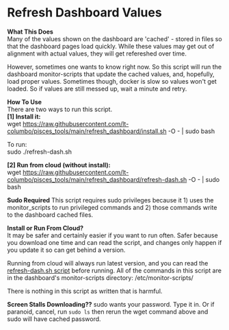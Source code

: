 # Refresh Dashboard Values

**What This Does**  
Many of the values shown on the dashboard are 'cached' - stored in files so that the dashboard pages load quickly. While these values may get out of alignment with actual values, they will get refereshed over time.

However, sometimes one wants to know right now. So this script will run the dashboard monitor-scripts that update the cached values, and, hopefully, load proper values. Sometimes though, docker is slow so values won't get loaded. So if values are still messed up, wait a minute and retry.

**How To Use**  
There are two ways to run this script.  
**[1] Install it:**  
wget https://raw.githubusercontent.com/lt-columbo/pisces_tools/main/refresh_dashboard/install.sh -O - | sudo bash  

To run:  
sudo ./refresh-dash.sh

**[2] Run from cloud (without install):**  
wget https://raw.githubusercontent.com/lt-columbo/pisces_tools/main/refresh_dashboard/refresh-dash.sh -O - | sudo bash   

**Sudo Required**
This script requires sudo privileges because it 1) uses the monitor_scripts to run privileged commands and 2) those commands write to the dashboard cached files.  

**Install or Run From Cloud?**  
It may be safer and certainly easier if you want to run often. Safer because you download one time and can read the script, and changes only happen if you update it so can get behind a version.

Running from cloud will always run latest version, and you can read the [refresh-dash.sh script](https://github.com/lt-columbo/pisces_tools/blob/main/refresh_dashboard/refresh-dash.sh) before running. All of the commands in this script are in the dashboard's monitor-scripts directory: /etc/monitor-scripts/

There is nothing in this script as written that is harmful.

**Screen Stalls Downloading??**
sudo wants your password. Type it in. Or if paranoid, cancel, run `sudo ls` then rerun the wget command above and sudo will have cached password.

